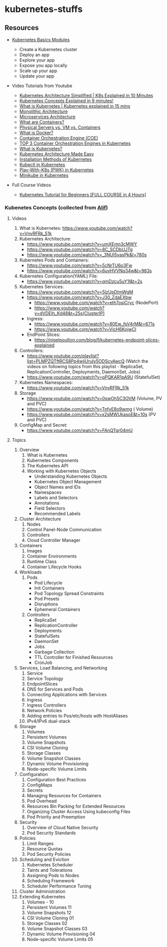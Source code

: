 # kubernetes-stuffs 

## Resources

- [Kubernetes Basics Modules](https://kubernetes.io/docs/tutorials/kubernetes-basics/) 
    * Create a Kubernetes cluster
    * Deploy an app
    * Explore your app
    * Expose you app locally
    * Scale up your app
    * Update your app
    
- Video Tutorials from Youtube
    * [Kubernetes Architecture Simplified | K8s Explained in 10 Minutes](https://www.youtube.com/watch?v=8C_SCDbUJTg&pbjreload=101)
    * [Kubernetes Concepts Explained in 9 minutes!](https://www.youtube.com/watch?v=QJ4fODH6DXI)
    * [What is Kubernetes | Kubernetes explained in 15 mins](https://www.youtube.com/watch?v=VnvRFRk_51k&list=PLy7NrYWoggjziYQIDorlXjTvvwweTYoNC)
    * [Monolithic Architecture](https://www.youtube.com/watch?v=MPpU8y3ykS4&list=PLMPZQTftRCS8Pp4wiiUruly5ODScvAwcQ&index=2)
    * [Microservices Architecture](https://www.youtube.com/watch?v=2CAU4xWdKVM&list=PLMPZQTftRCS8Pp4wiiUruly5ODScvAwcQ&index=3)
    * [What are Containers?](https://www.youtube.com/watch?v=0aNdTsNdA8E&list=PLMPZQTftRCS8Pp4wiiUruly5ODScvAwcQ&index=4)
    * [Physical Servers vs. VM vs. Containers](https://www.youtube.com/watch?v=dq3SpOGDk60&list=PLMPZQTftRCS8Pp4wiiUruly5ODScvAwcQ&index=5)
    * [What is Docker? ](https://www.youtube.com/watch?v=2-G6tw0sULs&list=PLMPZQTftRCS8Pp4wiiUruly5ODScvAwcQ&index=6)
    * [Container Orchestration Engine (COE)](https://www.youtube.com/watch?v=mrhrsLRRqcM&list=PLMPZQTftRCS8Pp4wiiUruly5ODScvAwcQ&index=7)
    * [TOP 3 Container Orchestration Engines in Kubernetes ](https://www.youtube.com/watch?v=SKxJp9XEL6g&list=PLMPZQTftRCS8Pp4wiiUruly5ODScvAwcQ&index=8)
    * [What is Kubernetes?](https://www.youtube.com/watch?v=LWq7dg3Yb40&list=PLMPZQTftRCS8Pp4wiiUruly5ODScvAwcQ&index=9)
    * [Kubernetes Architecture Made Easy](https://www.youtube.com/watch?v=_3NUI5vasPk&list=PLMPZQTftRCS8Pp4wiiUruly5ODScvAwcQ&index=10)
    * [Installation Methods of Kubernetes](https://www.youtube.com/watch?v=HwVELhvL8uA&list=PLMPZQTftRCS8Pp4wiiUruly5ODScvAwcQ&index=11)
    * [Kubectl in Kubernetes](https://www.youtube.com/watch?v=5jo6gNGcs3s&list=PLMPZQTftRCS8Pp4wiiUruly5ODScvAwcQ&index=12)
    * [Play-With-K8s (PWK) in Kubernetes](https://www.youtube.com/watch?v=YAGIEyNJ3QU&list=PLMPZQTftRCS8Pp4wiiUruly5ODScvAwcQ&index=13)
    * [Minikube in Kubernetes](https://www.youtube.com/watch?v=U9BF6EpFpDc&list=PLMPZQTftRCS8Pp4wiiUruly5ODScvAwcQ&index=14)
    
- Full Course Videos
    * [Kubernetes Tutorial for Beginners [FULL COURSE in 4 Hours]](https://www.youtube.com/watch?v=X48VuDVv0do&t=2089s)
    
    
### Kubenetes Concepts (collected from [Alif](https://github.com/spectro30))
1. Videos
    1. What is Kubernetes: https://www.youtube.com/watch?v=VnvRFRk_51k
    2. Kubernetes Architecture:
        - https://www.youtube.com/watch?v=umXEmn3cMWY
        - https://www.youtube.com/watch?v=8C_SCDbUJTg
        - https://www.youtube.com/watch?v=_3NUI5vasPk&t=780s
    3. Kubernetes Pods and Containers:
        - https://www.youtube.com/watch?v=5cNrTU6o3Fw
        - https://www.youtube.com/watch?v=6uvHVVNq34w&t=983s
    4. Kubernetes Configuration(YAML) File:
        - https://www.youtube.com/watch?v=qmDzcu5uY1I&t=2s
    5. Kubernetes Services:
        - https://www.youtube.com/watch?v=5lzUpDtmWgM
        - https://www.youtube.com/watch?v=J30_ZdaEXbw
            - https://www.youtube.com/watch?v=eth7osiCryc (NodePort)
            - https://www.youtube.com/watch?v=dVDElh_Kd48&t=25s(ClusterIP)
        - Ingress:
            - https://www.youtube.com/watch?v=80Ew_fsV4rM&t=671s
            - https://www.youtube.com/watch?v=VicH6KojwCI
        - EndPoint Slices:
            - https://nigelpoulton.com/blog/f/kubernetes-endpoint-slices-explained
    6. Controllers:
        - https://www.youtube.com/playlist?list=PLMPZQTftRCS8Pp4wiiUruly5ODScvAwcQ (Watch the videos on following topics from this playlist -  ReplicaSet, ReplicationController, Deployments, DaemonSet, Jobs)
        - https://www.youtube.com/watch?v=pPQKAR1pA9U (StatefulSet)
    7. Kubernetes Namespaces: 
        - https://www.youtube.com/watch?v=VnvRFRk_51k
    8. Storage
        - https://www.youtube.com/watch?v=0swOh5C3OVM (Volume, PV and PVC)
        - https://www.youtube.com/watch?v=TnfvE8o9wmg ( Volume)
        - https://www.youtube.com/watch?v=x2sMWUkasoE&t=10s (PV and PVC)
    9. ConfigMap and Secret: 
        - https://www.youtube.com/watch?v=FAnQTgr04mU
        
2. Topics
    1. Overview 
        1. What is Kubernetes
        2. Kubernetes Components
        3. The Kubernetes API
        4. Working with Kubernetes Objects
            - Understanding Kubernetes Objects
            - Kubernetes Object Management
            - Object Names and IDs
            - Namespaces
            - Labels and Selectors
            - Annotations
            - Field Selectors
            - Recommended Labels
    2. Cluster Architecture
        1. Nodes
        2. Control Panel-Node Communication
        3. Controllers
        4. Cloud Controller Manager
    3. Containers
        1. Images
        2. Container Environments
        3. Runtime Class
        4. Container Lifecycle Hooks
    4. Workloads
        1. Pods
            - Pod Lifecycle
            - Init Containers
            - Pod Topology Spread Constraints
            - Pod Presets
            - Disruptions
            - Ephemeral Containers
        2. Controllers
            - ReplicaSet
            - ReplicationController
            - Deployments
            - StatefulSets
            - DaemonSet
            - Jobs
            - Garbage Collection
            - TTL Controller for Finished Resources
            - CronJob
    5. Services, Load Balancing, and Networking
        1. Service
        2. Service Topology
        3. EndpointSlices
        4. DNS for Services and Pods
        5. Connecting Applications with Services
        6. Ingress
        7. Ingress Controllers
        8. Network Policies
        9. Adding entries to Pos/etc/hosts with HostAliases
        10. IPv4/IPv6 dual-stack
    6. Storage
        1. Volumes
        2. Persistent Volumes
        3. Volume Snapshots
        4. CSI Volume Cloning
        5. Storage Classes
        6. Volume Snapshot Classes
        7. Dynamic Volume Provisioning
        8. Node-specific Volume Limits
    7. Configuration
        1. Configuration Best Practices
        2. ConfigMaps
        3. Secrets
        4. Managing Resources for Containers
        5. Pod Overhead
        6. Resources Bin Packing for Extended Resources
        7. Organizing Cluster Access Using kubeconfig Files
        8. Pod Priority and Preemption
    8. Security
        1. Overview of Cloud Native Security
        2. Pod Security Standards
    9. Policies
        1. Limit Ranges
        2. Resource Quotas
        3. Pod Security Policies
    10. Scheduling and Eviction
        1. Kubernetes Scheduler
        2. Taints and Tolerations
        3. Assigning Pods to Nodes
        4. Scheduling Framework
        5. Scheduler Performance Tuning
    11. Cluster Administration
    12. Extending Kubernetes
        1. Volumes  - 10
        2. Persistent Volumes 11 
        3. Volume Snapshots 12 
        4. CSI Volume Cloning 01
        5. Storage Classes 02
        6. Volume Snapshot Classes 03
        7. Dynamic Volume Provisioning 04
        8. Node-specific Volume Limits 05

    
